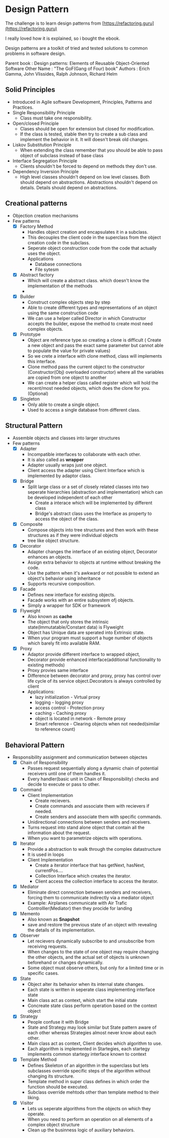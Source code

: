 # Design Pattern
The challenge is to learn design patterns from [https://refactoring.guru](https://refactoring.guru)

I really loved how it is explained, so i bought the ebook.

Design patterns are a toolkit of tried and tested solutions to common
problems in software design.

Parent book : Design patterns: Elements of Reusable Object-Oriented Software
Other Name  : "The GoF(Gang of Four) book"
Authors     : Erich Gamma, John Vlissides, Ralph Johnson, Richard Helm

## Solid Principles
- Introduced in Agile software Development, Principles, Patterns and Practices.
- Single Responsibility Principle
  - Class must take one responsibility.
- Open/closed Principle
  - Clases should be open for extension but closed for modification.
  - If the class is tested, stable then try to create a sub class and
    implement the behavior in it. It will doesn't break old changes.
- Liskov Substitution Principle
  - When extending the class remember that you should be able to pass
    object of subclass instead of base class
- Interface Segregation Principle
  - Clients shouldn't be forced to depend on methods they don't use.
- Dependency Inversion Principle
  - High level classes shouldn't depend on low level classes. Both should
    depend on abstractions. Abstractions shouldn't depend on details.
    Details should depend on abstractions.
## Creational patterns
- Objection creation mechanisms
- Few patterns
  - [x] Factory Method
      - Handles object creation and encapsulates it in a subclass.
      - This decouples the client code in the superclass from the object
      creation code in the subclass.
      - Seperate object construction code from the code that actually uses the object.
      - Applications
        - Database connections
        - File sytesm
  - [x] Abstract factory
      - Which will create a abstract class. which doesn't know the implementation of the methods
      - 
  - [x] Builder
      - Construct complex objects step by step
      - Able to create different types and representations of an object using the same construction code
      - We can use a helper called Director in which Constructor accepts the builder, expose the method to create most need complex objects.
  - [x] Prototype
    - Object are reference type.so creating a clone is difficult ( Create a new object and pass the exact same parameter but cannot able to populate the value for private values)
    - So we crete a interface with clone method, class will implements this interface.
    - Clone method pass the current object to the constructor (Constructor(Obj) overloaded constructor) where all the variables are copied from one object to another
    - We can create a helper class called register which will hold the recent/most needed objects, which does the clone for you. (Optional)
  - [x] Singleton
    - Only able to create a single object.
    - Used to access a single database from different class.

## Structural Pattern
- Assemble objects and classes into larger structures
- Few patterns
  - [x] Adapter
    - Incompatible interfaces to collaborate with each other.
    - It is also called as **wrapper**
    - Adapter usually wraps just one object.
    - Client access the adapter using Client Interface which is implemented by adaptor class.
  - [x] Bridge
    - Split large class or a set of closely related classes into two
      seperate hierarchies (abstraction and implementation) which can be
      developed independent of each other
      - Create a interace which will be implemented by different class
      - Bridge's abstract class uses the Interface as property to access the object of the class.
  - [x] Composite
    - Compose objects into tree structures and then work with these structures as if they were individual objects
    - tree like object structure.
  - [x] Decorator
    - Adapter changes the interface of an existing object, Decorator enhances an objects.
    - Assign extra behavior to objects at runtime without breaking the code.
    - Use the pattern when it's awkward or not possible to extend an object's behavior using inheritance
    - Supports recursive composition.
  - [x] Facade
    - Defines new interface for existing objects.
    - Facade works with an entire subsystem ofj objects.
    - Simply a wrapper for SDK or framework
  - [x] Flyweight
    - Also known as **cache**
    - The object that only stores the intrinsic state(Immutatable/Constant data) is Flyweight
    - Object has Unique data are sperated into Extrinsic state.
    - When your program must support a huge number of objects which barely fit into available RAM.
  - [x] Proxy
    - Adaptor provide different interface to wrapped object, 
    - Decorator provide enhanced interface(additional functionality to existing methods)
    - Proxy provies same interface
    - Difference between decorator and proxy, proxy has control over life
      cycle of its service object.Decorators is always controlled by
      client
    - Applications:
      - lazy initialization - Virtual proxy
      - logging             - logging proxy
      - access control      - Protection proxy
      - caching             - Caching proxy
      - object is located in network - Remote proxy
      - Smart reference - Clearing objects when not needed(similar to reference count)

## Behavioral Pattern
- Responsibility assignment and communication between objectes
  - [x] Chain of Responsibility
    - Passes request sequentially along a dynamic chain of potential receivers until one of them handles it.
    - Every handler(basic unit in Chain of Responsibility) checks and decide to execute or pass to other.
  - [x] Command
    - Client Implementation
      - Create recievers.
      - Create commands and associate them with recievers if needed.
      - Create senders and associate them with specific commands.
    - Unidirectional connections between senders and receivers.
    - Turns request into stand alone object that contain all the information about the request.
    - When you want to parametrize objects with operations.
  - [x] Iterator
    - Provide a abstraction to walk through the complex datastructure
    - It is used in loops
    - Client Implementation
      - Create a iterator interface that has getNext, hasNext, currentPos....
      - Collection Interface which creates the iterator.
      - Client access the collection interface to access the iterator.
  - [x] Mediator
    - Eliminate direct connection between senders and receivers, forcing
      them to communicate indirectly via a mediator object
    - Example:
      Airplanes communicate with Air Trafic Controlller(Mediator) then they procide for landing
  - [x] Memento
    - Also known as **Snapshot**
    - save and restore the previous state of an object with revealing the details of its implementation.
  - [x] Observer
    - Let recievers dynamically subscribe to and unsubscribe from receiving requests.
    - When changes to the state of one object may require changing the
      other objects, and the actual set of objects is unknown beforehand
      or changes dynamically.
    - Some object must observe others, but only for a limited time or in specific cases.
  - [x] State
    - Object alter its behavior when its internal state changes.
    - Each state is written in seperate class implementing interface state
    - Main class act as context, which start the initial state
    - Concreate state class perform operation based on the context object
  - [x] Strategy
    - People confuse it with Bridge
    - State and Strategy may look similar but State pattern aware of each
      other whereas Strategies almost never know about each other.
    - Main class act as context, Client decides which algorithm to use.
    - Each algorithm is implemented in Startegies, each startegy
      implements common startegy interface known to context
  - [x] Template Method
    - Defines Skeleton of an algorithm in the superclass but lets
      subclasses override specific steps of the algorithm without changing
      its structure.
    - Template method in super class defines in which order the function should be executed.
    - Subclass override mehtods other than template method to their liking.
  - [x] Visitor
    - Lets us seperate algorithms from the objects on which they operate.
    - When you need to perform an operation on all elements of a complex
      object structure
    - Clean up the businness logic of auxiliary behaviors.

